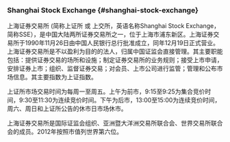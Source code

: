 ### Shanghai Stock Exchange {#shanghai-stock-exchange}

上海证券交易所 (简称上证所 或 上交所，英语名称Shanghai Stock Exchange，简称SSE），是中国大陆两所证券交易所之一，位于上海市浦东新区。上海证券交易所于1990年11月26日由中国人民银行总行批准成立，同年12月19日正式营业。上海证券交易所是不以盈利为目的的法人，归属中国证监会直接管理。其主要职能包括：提供证券交易的场所和设施；制定证券交易所的业务规则；接受上市申请，安排证券上市；组织、监督证券交易；对会员、上市公司进行监管；管理和公布市场信息。其主要指数为上证指数。

上证所市场交易时间为每周一至周五。上午为前市，9:15至9:25为集合竞价时间，9:30至11:30为连续竞价时间。下午为后市，13:00至15:00为连续竞价时间，周六、周日和上证所公告的休市日市场休市。

上海证券交易所是国际证监会组织、亚洲暨大洋洲交易所联合会、世界交易所联合会的成员。2012年按照市值列世界第六位。